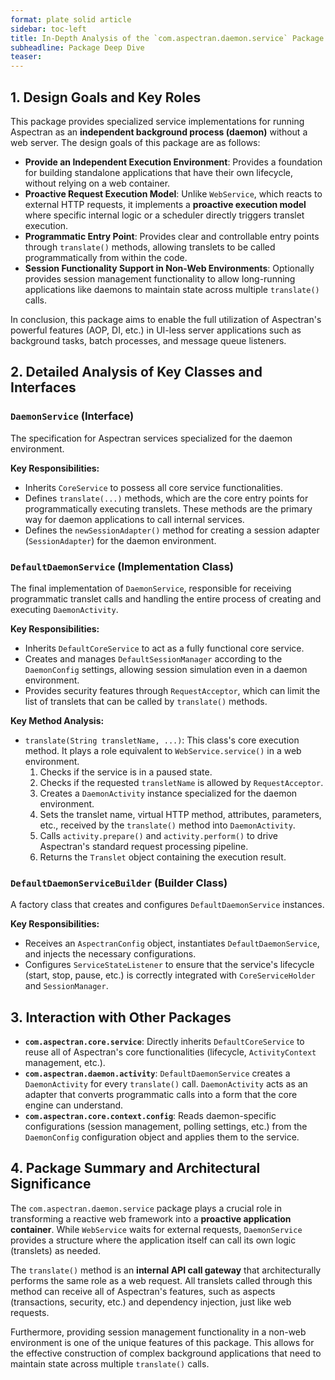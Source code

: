 ```yaml
---
format: plate solid article
sidebar: toc-left
title: In-Depth Analysis of the `com.aspectran.daemon.service` Package
subheadline: Package Deep Dive
teaser:
---
```


## 1. Design Goals and Key Roles

This package provides specialized service implementations for running Aspectran as an **independent background process (daemon)** without a web server. The design goals of this package are as follows:

-   **Provide an Independent Execution Environment**: Provides a foundation for building standalone applications that have their own lifecycle, without relying on a web container.
-   **Proactive Request Execution Model**: Unlike `WebService`, which reacts to external HTTP requests, it implements a **proactive execution model** where specific internal logic or a scheduler directly triggers translet execution.
-   **Programmatic Entry Point**: Provides clear and controllable entry points through `translate()` methods, allowing translets to be called programmatically from within the code.
-   **Session Functionality Support in Non-Web Environments**: Optionally provides session management functionality to allow long-running applications like daemons to maintain state across multiple `translate()` calls.

In conclusion, this package aims to enable the full utilization of Aspectran's powerful features (AOP, DI, etc.) in UI-less server applications such as background tasks, batch processes, and message queue listeners.

## 2. Detailed Analysis of Key Classes and Interfaces

### `DaemonService` (Interface)

The specification for Aspectran services specialized for the daemon environment.

**Key Responsibilities:**
-   Inherits `CoreService` to possess all core service functionalities.
-   Defines `translate(...)` methods, which are the core entry points for programmatically executing translets. These methods are the primary way for daemon applications to call internal services.
-   Defines the `newSessionAdapter()` method for creating a session adapter (`SessionAdapter`) for the daemon environment.

### `DefaultDaemonService` (Implementation Class)

The final implementation of `DaemonService`, responsible for receiving programmatic translet calls and handling the entire process of creating and executing `DaemonActivity`.

**Key Responsibilities:**
-   Inherits `DefaultCoreService` to act as a fully functional core service.
-   Creates and manages `DefaultSessionManager` according to the `DaemonConfig` settings, allowing session simulation even in a daemon environment.
-   Provides security features through `RequestAcceptor`, which can limit the list of translets that can be called by `translate()` methods.

**Key Method Analysis:**
-   `translate(String transletName, ...)`: This class's core execution method. It plays a role equivalent to `WebService.service()` in a web environment.
    1.  Checks if the service is in a paused state.
    2.  Checks if the requested `transletName` is allowed by `RequestAcceptor`.
    3.  Creates a `DaemonActivity` instance specialized for the daemon environment.
    4.  Sets the translet name, virtual HTTP method, attributes, parameters, etc., received by the `translate()` method into `DaemonActivity`.
    5.  Calls `activity.prepare()` and `activity.perform()` to drive Aspectran's standard request processing pipeline.
    6.  Returns the `Translet` object containing the execution result.

### `DefaultDaemonServiceBuilder` (Builder Class)

A factory class that creates and configures `DefaultDaemonService` instances.

**Key Responsibilities:**
-   Receives an `AspectranConfig` object, instantiates `DefaultDaemonService`, and injects the necessary configurations.
-   Configures `ServiceStateListener` to ensure that the service's lifecycle (start, stop, pause, etc.) is correctly integrated with `CoreServiceHolder` and `SessionManager`.

## 3. Interaction with Other Packages

-   **`com.aspectran.core.service`**: Directly inherits `DefaultCoreService` to reuse all of Aspectran's core functionalities (lifecycle, `ActivityContext` management, etc.).
-   **`com.aspectran.daemon.activity`**: `DefaultDaemonService` creates a `DaemonActivity` for every `translate()` call. `DaemonActivity` acts as an adapter that converts programmatic calls into a form that the core engine can understand.
-   **`com.aspectran.core.context.config`**: Reads daemon-specific configurations (session management, polling settings, etc.) from the `DaemonConfig` configuration object and applies them to the service.

## 4. Package Summary and Architectural Significance

The `com.aspectran.daemon.service` package plays a crucial role in transforming a reactive web framework into a **proactive application container**. While `WebService` waits for external requests, `DaemonService` provides a structure where the application itself can call its own logic (translets) as needed.

The `translate()` method is an **internal API call gateway** that architecturally performs the same role as a web request. All translets called through this method can receive all of Aspectran's features, such as aspects (transactions, security, etc.) and dependency injection, just like web requests.

Furthermore, providing session management functionality in a non-web environment is one of the unique features of this package. This allows for the effective construction of complex background applications that need to maintain state across multiple `translate()` calls.
